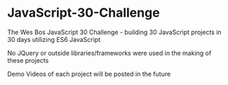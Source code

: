 # JavaScript-30-Challenge

The Wes Bos JavaScript 30 Challenge - building 30 JavaScript projects in 30 days utilizing ES6 JavaScript

No JQuery or outside libraries/frameworks were used in the making of these projects

Demo Videos of each project will be posted in the future 
